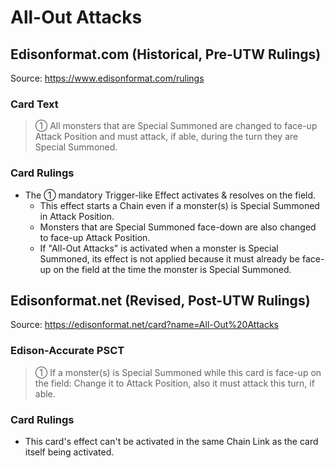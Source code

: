 # All-Out Attacks

## Edisonformat.com (Historical, Pre-UTW Rulings)

Source: https://www.edisonformat.com/rulings

### Card Text

> ① All monsters that are Special Summoned are changed to face-up Attack Position and must attack, if able, during the turn they are Special Summoned.

### Card Rulings

*   The ① mandatory Trigger-like Effect activates & resolves on the field.
    *   This effect starts a Chain even if a monster(s) is Special Summoned in Attack Position.
    *   Monsters that are Special Summoned face-down are also changed to face-up Attack Position.
    *   If "All-Out Attacks" is activated when a monster is Special Summoned, its effect is not applied because it must already be face-up on the field at the time the monster is Special Summoned.

## Edisonformat.net (Revised, Post-UTW Rulings)

Source: https://edisonformat.net/card?name=All-Out%20Attacks

### Edison-Accurate PSCT

> ① If a monster(s) is Special Summoned while this card is face-up on the field: Change it to Attack Position, also it must attack this turn, if able.

### Card Rulings

*   This card's effect can't be activated in the same Chain Link as the card itself being activated.
            